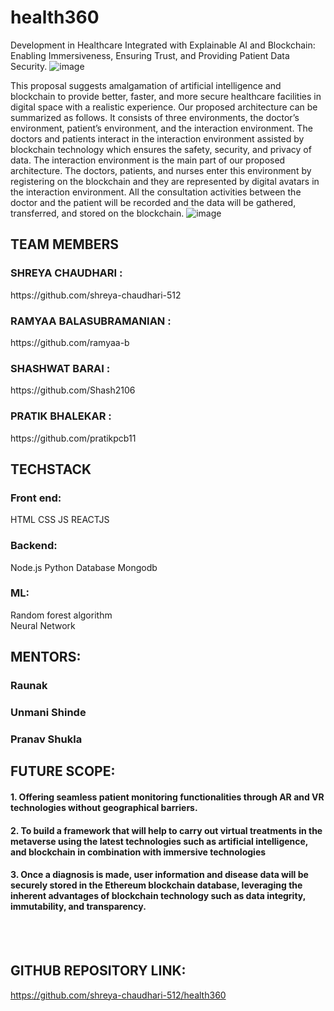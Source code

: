 # health360
Development in Healthcare Integrated with Explainable AI and Blockchain: Enabling Immersiveness, Ensuring Trust, and Providing Patient Data Security.
![image](https://github.com/shreya-chaudhari-512/health360/assets/143866457/d51af059-7025-4e5c-9c91-13b621e53094)

This proposal suggests amalgamation of artificial intelligence and blockchain to provide better, faster, and more secure healthcare facilities in digital space with a realistic experience.
Our proposed architecture can be summarized as follows. It consists of three environments, the doctor’s environment, patient’s environment, and the interaction environment. 
The doctors and patients interact in the interaction environment assisted by blockchain technology which ensures the safety, security, and privacy of data.
The interaction environment is the main part of our proposed architecture. 
The doctors, patients, and nurses enter this environment by registering on the blockchain and they are represented by digital avatars  in the interaction environment.
All the consultation activities between the doctor and the patient will be recorded and the data  will be gathered, transferred, and stored on the blockchain. 
![image](https://github.com/shreya-chaudhari-512/health360/assets/143866457/775c8081-18aa-4d56-8bc3-e628e9593af1)



<h2>TEAM MEMBERS</h2>
<h3>SHREYA CHAUDHARI :</h3> https://github.com/shreya-chaudhari-512 
<h3>RAMYAA BALASUBRAMANIAN : </h3> https://github.com/ramyaa-b
<h3>SHASHWAT BARAI : </h3> https://github.com/Shash2106
<h3>PRATIK BHALEKAR : </h3>https://github.com/pratikpcb11 


<h2>TECHSTACK</h2>
<h3>Front end:</h3> 
HTML 
CSS 
JS
REACTJS

<h3>Backend: </h3> 
Node.js 
Python 
Database 
Mongodb

<h3> ML: </h3>
Random forest algorithm 
<br> Neural Network </br>

<h2>MENTORS: </h2>
<h3>Raunak </h3>
<h3>Unmani Shinde </h3>
<h3>Pranav Shukla </h3>

<h2>FUTURE SCOPE: </h2>
<h4>1. Offering seamless patient monitoring functionalities through AR and VR technologies without geographical barriers.</h4>
<h4>2. To build a framework that will help to carry out virtual treatments in the metaverse using the latest technologies such as artificial intelligence, and blockchain in combination with immersive technologies </h4>
<h4> 3. Once a diagnosis is made, user information and disease data will be securely stored in the Ethereum blockchain database, leveraging the inherent advantages of 
blockchain technology such as data integrity, immutability, and transparency. </h4>



<br></br>
<h2>GITHUB REPOSITORY LINK: </h2>

https://github.com/shreya-chaudhari-512/health360
